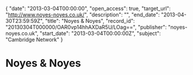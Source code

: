 {
  "date": "2013-03-04T00:00:00", 
  "open_access": true, 
  "target_url": "http://www.noyes-noyes.co.uk/", 
  "description": "", 
  "end_date": "2013-04-30T23:59:59Z", 
  "title": "Noyes & Noyes", 
  "record_id": "20130304T000000/OAR0vp14hhAXDaR5U/LOag==", 
  "publisher": "noyes-noyes.co.uk", 
  "start_date": "2013-03-04T00:00:00Z", 
  "subject": "Cambridge Network"
}

# Noyes & Noyes

